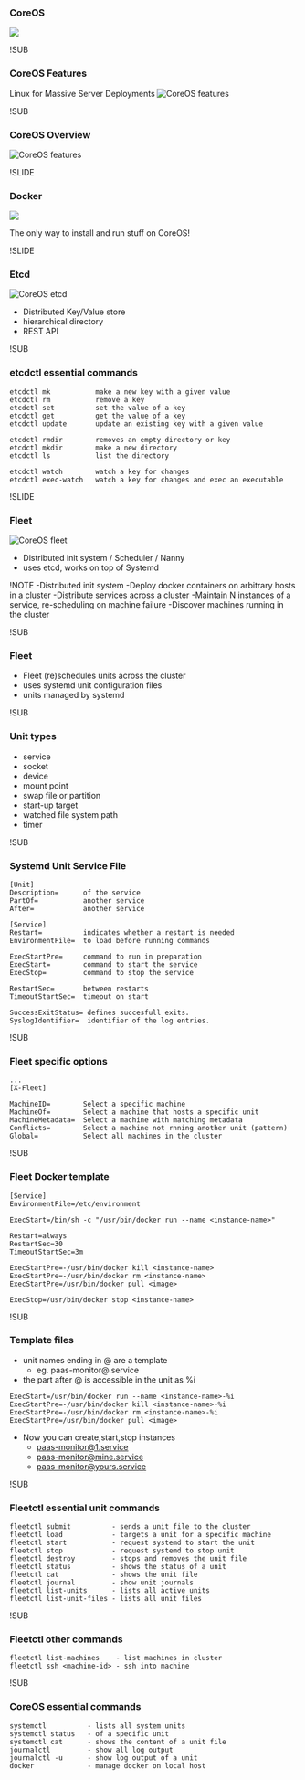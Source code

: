 ### CoreOS 
<img src="images/coreos.svg" class="header">


!SUB
### CoreOS Features
Linux for Massive Server Deployments
![CoreOS features](images/coreos-features.png) <!-- .element: class="noborder" -->

!SUB
### CoreOS Overview
![CoreOS features](images/coreos-overview.png) <!-- .element: class="noborder" -->

!SLIDE
### Docker 
<img src="images/docker.svg" class="header">

The only way to install and run stuff on CoreOS!


!SLIDE
### Etcd
![CoreOS etcd](images/etcd.png) <!-- .element: style="width: 50%;" class="noborder" -->

* Distributed Key/Value store
* hierarchical directory
* REST API

!SUB
### etcdctl essential commands
```
etcdctl mk           make a new key with a given value
etcdctl rm           remove a key
etcdctl set          set the value of a key
etcdctl get          get the value of a key
etcdctl update       update an existing key with a given value

etcdctl rmdir        removes an empty directory or key
etcdctl mkdir        make a new directory
etcdctl ls           list the directory

etcdctl watch        watch a key for changes
etcdctl exec-watch   watch a key for changes and exec an executable
```

!SLIDE
### Fleet
![CoreOS fleet](images/fleet-overview.png) <!-- .element: class="noborder" -->

* Distributed init system / Scheduler / Nanny
* uses etcd, works on top of Systemd

!NOTE
-Distributed init system
-Deploy docker containers on arbitrary hosts in a cluster
-Distribute services across a cluster 
-Maintain N instances of a service, re-scheduling on machine failure
-Discover machines running in the cluster

!SUB
### Fleet
* Fleet (re)schedules units across the cluster
* uses systemd unit configuration files
* units managed by systemd

!SUB
### Unit types
* service 
* socket 
* device 
* mount point 
* swap file or partition
* start-up target 
* watched file system path
* timer 

!SUB
### Systemd Unit Service File
```
[Unit]
Description=      of the service
PartOf=           another service
After=            another service 

[Service]
Restart=          indicates whether a restart is needed
EnvironmentFile=  to load before running commands

ExecStartPre=     command to run in preparation
ExecStart=        command to start the service
ExecStop=         command to stop the service

RestartSec=       between restarts
TimeoutStartSec=  timeout on start

SuccessExitStatus= defines succesfull exits.
SyslogIdentifier=  identifier of the log entries.
```

!SUB
### Fleet specific options
```
...
[X-Fleet]

MachineID=        Select a specific machine
MachineOf=        Select a machine that hosts a specific unit 
MachineMetadata=  Select a machine with matching metadata 
Conflicts=        Select a machine not rnning another unit (pattern)
Global=           Select all machines in the cluster
```

!SUB
### Fleet Docker template

```
[Service]
EnvironmentFile=/etc/environment

ExecStart=/bin/sh -c "/usr/bin/docker run --name <instance-name>"

Restart=always
RestartSec=30
TimeoutStartSec=3m

ExecStartPre=-/usr/bin/docker kill <instance-name>
ExecStartPre=-/usr/bin/docker rm <instance-name>
ExecStartPre=/usr/bin/docker pull <image>

ExecStop=/usr/bin/docker stop <instance-name>
```

!SUB
### Template files
* unit names ending in @ are a template
    * eg. paas-monitor@.service
* the part after @ is accessible in the unit as %i

```
ExecStart=/usr/bin/docker run --name <instance-name>-%i
ExecStartPre=-/usr/bin/docker kill <instance-name>-%i
ExecStartPre=-/usr/bin/docker rm <instance-name>-%i
ExecStartPre=/usr/bin/docker pull <image>
```

* Now you can create,start,stop instances
    * paas-monitor@1.service
    * paas-monitor@mine.service
    * paas-monitor@yours.service

!SUB
### Fleetctl essential unit commands
```
fleetctl submit          - sends a unit file to the cluster
fleetctl load            - targets a unit for a specific machine
fleetctl start           - request systemd to start the unit
fleetctl stop            - request systemd to stop unit
fleetctl destroy         - stops and removes the unit file
fleetctl status          - shows the status of a unit
fleetctl cat             - shows the unit file
fleetctl journal         - show unit journals
fleetctl list-units      - lists all active units
fleetctl list-unit-files - lists all unit files
```

!SUB
### Fleetctl other commands
```
fleetctl list-machines    - list machines in cluster 
fleetctl ssh <machine-id> - ssh into machine
```

!SUB
### CoreOS essential commands
```
systemctl          - lists all system units
systemctl status   - of a specific unit
systemctl cat      - shows the content of a unit file
journalctl         - show all log output
journalctl -u      - show log output of a unit
docker             - manage docker on local host
```
